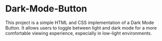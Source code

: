 # Dark-Mode-Button

This project is a simple HTML and CSS implementation of a Dark Mode Button. 
It allows users to toggle between light and dark mode for a more comfortable viewing experience, especially in low-light environments.
